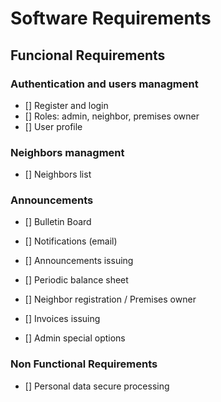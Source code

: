 # Software Requirements

## Funcional Requirements
### Authentication and users managment
- [] Register and login
- [] Roles: admin, neighbor, premises owner
- [] User profile

### Neighbors managment
- [] Neighbors list

### Announcements
- [] Bulletin Board
- [] Notifications (email)

- [] Announcements issuing
- [] Periodic balance sheet
- [] Neighbor registration / Premises owner
- [] Invoices issuing
- [] Admin special options

### Non Functional Requirements
- [] Personal data secure processing